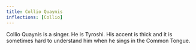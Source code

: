 ```yaml
---
title: Collio Quaynis
inflections: [Collio]
---
```


Collio Quaynis is a singer. He is Tyroshi. His accent is thick and it is sometimes hard to understand him when he sings in the Common Tongue.


